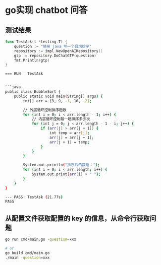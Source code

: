 
# go实现 chatbot 问答

## 测试结果

```go
func TestAsk(t *testing.T) {
	question := "使用 java 写一个冒泡排序"
	repository := impl.NewOpenAIRepository()
	gtp := repository.DoChatGTP(question)
	fmt.Println(gtp)
}
```

```bash
=== RUN   TestAsk


```java
public class BubbleSort {
    public static void main(String[] args) {
        int[] arr = {3, 9, -1, 10, -2};

        // 外层循环控制排序趟数
        for (int i = 0; i < arr.length - 1; i++) {
            // 内层循环控制每一趟排序多少次
            for (int j = 0; j < arr.length - 1 - i; j++) {
                if (arr[j] > arr[j + 1]) {
                    int temp = arr[j];
                    arr[j] = arr[j + 1];
                    arr[j + 1] = temp;
                }
            }
        }

        System.out.println("排序后的数组：");
        for (int i = 0; i < arr.length; i++) {
            System.out.print(arr[i] + " ");
        }
    }
}

--- PASS: TestAsk (21.77s)
PASS
```

## 从配置文件获取配置的 key 的信息，从命令行获取问题
```bash
go run cmd/main.go -question=xxx

# or
go build cmd/main.go
./main -question=xxx
```
